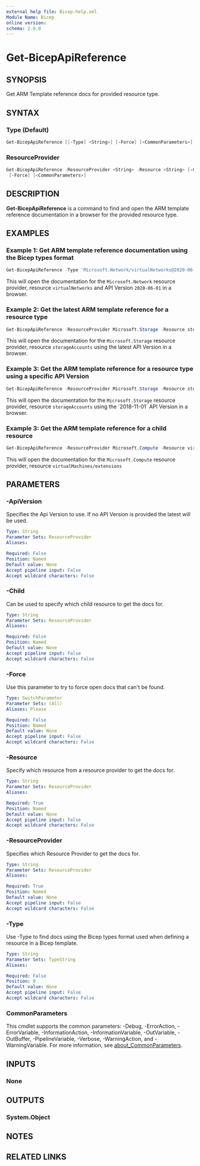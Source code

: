 ```yaml
---
external help file: Bicep-help.xml
Module Name: Bicep
online version:
schema: 2.0.0
---
```


# Get-BicepApiReference

## SYNOPSIS
Get ARM Template reference docs for provided resource type.

## SYNTAX

### Type (Default)
```powershell
Get-BicepApiReference [[-Type] <String>] [-Force] [<CommonParameters>]
```

### ResourceProvider
```powershell
Get-BicepApiReference -ResourceProvider <String> -Resource <String> [-Child <String>] [-ApiVersion <String>]
 [-Force] [<CommonParameters>]
```

## DESCRIPTION
**Get-BicepApiReference** is a command to find and open the ARM template reference documentation in a browser for the provided resource type.

## EXAMPLES

### Example 1: Get ARM template reference documentation using the Bicep types format
```powershell
Get-BicepApiReference -Type 'Microsoft.Network/virtualNetworks@2020-06-01'
```

This will open the documentation for the `Microsoft.Network` resource provider, resource `virtualNetworks` and API Version `2020-06-01` in a browser.

### Example 2: Get the latest ARM template reference for a resource type
```powershell
Get-BicepApiReference -ResourceProvider Microsoft.Storage -Resource storageAccounts
```

This will open the documentation for the `Microsoft.Storage` resource provider, resource `storageAccounts` using the latest API Version in a browser.

### Example 3: Get the ARM template reference for a resource type using a specific API Version
```powershell
Get-BicepApiReference -ResourceProvider Microsoft.Storage -Resource storageAccounts -ApiVersion 2018-11-01
```

This will open the documentation for the `Microsoft.Storage` resource provider, resource `storageAccounts` using the ´2018-11-01` API Version in a browser.

### Example 3: Get the ARM template reference for a child resource
```powershell
Get-BicepApiReference -ResourceProvider Microsoft.Compute -Resource virtualMachines -Child extensions
```

This will open the documentation for the `Microsoft.Compute` resource provider, resource `virtualMachines/extensions`


## PARAMETERS

### -ApiVersion
Specifies the Api Version to use. If no API Version is provided the latest will be used.

```yaml
Type: String
Parameter Sets: ResourceProvider
Aliases:

Required: False
Position: Named
Default value: None
Accept pipeline input: False
Accept wildcard characters: False
```

### -Child
Can be used to specify which child resource to get the docs for.

```yaml
Type: String
Parameter Sets: ResourceProvider
Aliases:

Required: False
Position: Named
Default value: None
Accept pipeline input: False
Accept wildcard characters: False
```

### -Force
Use this parameter to try to force open docs that can't be found.

```yaml
Type: SwitchParameter
Parameter Sets: (All)
Aliases: Please

Required: False
Position: Named
Default value: None
Accept pipeline input: False
Accept wildcard characters: False
```

### -Resource
Specify which resource from a resource provider to get the docs for.

```yaml
Type: String
Parameter Sets: ResourceProvider
Aliases:

Required: True
Position: Named
Default value: None
Accept pipeline input: False
Accept wildcard characters: False
```

### -ResourceProvider
Specifies which Resource Provider to get the docs for.

```yaml
Type: String
Parameter Sets: ResourceProvider
Aliases:

Required: True
Position: Named
Default value: None
Accept pipeline input: False
Accept wildcard characters: False
```

### -Type
Use -Type to find docs using the Bicep types format used when defining a resource in a Bicep template.

```yaml
Type: String
Parameter Sets: TypeString
Aliases:

Required: False
Position: 0
Default value: None
Accept pipeline input: False
Accept wildcard characters: False
```

### CommonParameters
This cmdlet supports the common parameters: -Debug, -ErrorAction, -ErrorVariable, -InformationAction, -InformationVariable, -OutVariable, -OutBuffer, -PipelineVariable, -Verbose, -WarningAction, and -WarningVariable. For more information, see [about_CommonParameters](http://go.microsoft.com/fwlink/?LinkID=113216).

## INPUTS

### None

## OUTPUTS

### System.Object
## NOTES

## RELATED LINKS
